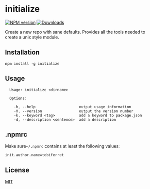 # initialize
[![NPM version][npm-image]][npm-url]
[![Downloads][downloads-image]][downloads-url]

Create a new repo with sane defaults. Provides all the tools needed to create
a unix style module.

## Installation
````
npm install -g initialize
````

## Usage
````
  Usage: initialize <dirname>

  Options:

    -h, --help                    output usage information
    -V, --version                 output the version number
    -k, --keyword <tag>           add a keyword to package.json
    -d, --description <sentence>  add a description
````

## .npmrc
Make sure`~/.npmrc` contains at least the following values:
```
init.author.name=tobiferret
```

## License
[MIT](https://tldrlegal.com/license/mit-license)

[npm-image]: https://img.shields.io/npm/v/initialize.svg?style=flat-square
[npm-url]: https://npmjs.org/package/initialize
[downloads-image]: http://img.shields.io/npm/dm/initialize.svg?style=flat-square
[downloads-url]: https://npmjs.org/package/initialize
